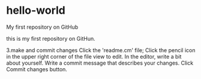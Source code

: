 # hello-world
My first repository on GitHub

this is my first repository on GitHun.


3.make and commit changes
  Click the 'readme.cm' file;
  Click the pencil icon in the upper right corner of the file view to edit.
  In the editor, write a bit about yourself.
  Write a commit message that describes your changes.
  Click Commit changes button.
  
